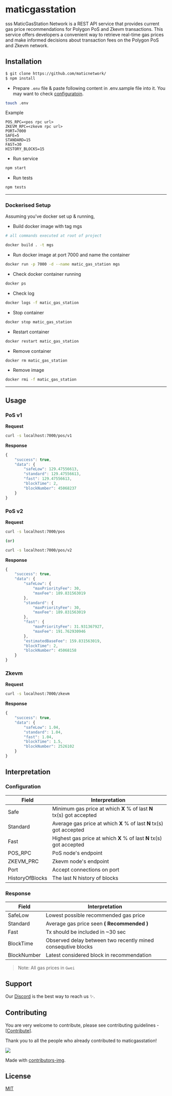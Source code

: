 # maticgasstation
sss
MaticGasStation Network is a REST API service that provides current gas price recommendations for Polygon PoS and Zkevm transactions. This service offers developers a convenient way to retrieve real-time gas prices and make informed decisions about transaction fees on the Polygon PoS and Zkevm network.

## Installation

```bash
$ git clone https://github.com/maticnetwork/
$ npm install
```

-   Prepare `.env` file & paste following content in .env.sample file into it. You may want to check [configuratoin](#configuration).

```bash
touch .env
```

Example

```
POS_RPC=<pos rpc url>
ZKEVM_RPC=<zkevm rpc url>
PORT=7000
SAFE=5
STANDARD=15
FAST=30
HISTORY_BLOCKS=15
```

-   Run service

```bash
npm start
```

-   Run tests

```bash
npm tests
```

---

### Dockerised Setup

Assuming you've docker set up & running,

-   Build docker image with tag mgs

```bash
# all commands executed at root of project

docker build . -t mgs
```

-   Run docker image at port 7000 and name the container

```bash
docker run -p 7000 -d --name matic_gas_station mgs
```

-   Check docker container running

```bash
docker ps
```

-   Check log

```bash
docker logs -f matic_gas_station
```

-   Stop container

```bash
docker stop matic_gas_station
```

-   Restart container

```bash
docker restart matic_gas_station
```

-   Remove container

```bash
docker rm matic_gas_station
```

-   Remove image

```bash
docker rmi -f matic_gas_station
```

---

## Usage

### PoS v1

**Request**

```bash
curl -s localhost:7000/pos/v1
```

**Response**

```js
{
	"success": true,
	"data": {
		"safeLow": 129.47556613,
		"standard": 129.47556613,
		"fast": 129.47556613,
		"blockTime": 2,
		"blockNumber": 45068237
	}
}
```

### PoS v2

**Request**

```bash
curl -s localhost:7000/pos

(or)

curl -s localhost:7000/pos/v2
```

**Response**

```js
{
	"success": true,
	"data": {
		"safeLow": {
			"maxPriorityFee": 30,
			"maxFee": 189.831563019
		},
		"standard": {
			"maxPriorityFee": 30,
			"maxFee": 189.831563019
		},
		"fast": {
			"maxPriorityFee": 31.931367927,
			"maxFee": 191.762930946
		},
		"estimatedBaseFee": 159.831563019,
		"blockTime": 2,
		"blockNumber": 45068158
	}
}
```

### Zkevm

**Request**

```bash
curl -s localhost:7000/zkevm
```

**Response**

```js
{
	"success": true,
	"data": {
		"safeLow": 1.04,
		"standard": 1.04,
		"fast": 1.04,
		"blockTime": 1.5,
		"blockNumber": 2526102
	}
}
```

## Interpretation

### Configuration

| Field           | Interpretation                                                      |
| --------------- | ------------------------------------------------------------------- |
| Safe            | Minimum gas price at which **X** % of last **N** tx(s) got accepted |
| Standard        | Average gas price at which **X** % of last **N** tx(s) got accepted |
| Fast            | Highest gas price at which **X** % of last **N** tx(s) got accepted |
| POS_RPC         | PoS node's endpoint                                                 |
| ZKEVM_PRC       | Zkevm node's endpoint                                               |
| Port            | Accept connections on port                                          |
| HistoryOfBlocks | The last N history of blocks                                        |

### Response

| Field       | Interpretation                                               |
| ----------- | ------------------------------------------------------------ |
| SafeLow     | Lowest possible recommended gas price                        |
| Standard    | Average gas price seen **( Recommended )**                   |
| Fast        | Tx should be included in ~30 sec                             |
| BlockTime   | Observed delay between two recently mined consequtive blocks |
| BlockNumber | Latest considered block in recommendation                    |

> Note: All gas prices in `Gwei`

## Support

Our [Discord](https://discord.gg/0xPolygonDevs) is the best way to reach us ✨.

## Contributing

You are very welcome to contribute, please see contributing guidelines - [[Contribute](./CONTRIBUTING.md)].

Thank you to all the people who already contributed to maticgasstation!

<a href="https://github.com/maticnetwork/maticgasstation/graphs/contributors">
  <img src="https://contrib.rocks/image?repo=maticnetwork/maticgasstation" />
</a>

Made with [contributors-img](https://contrib.rocks).

## License

[MIT](./LICENSE)
